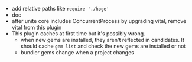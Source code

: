 * add relative paths like `require './hoge'`
* doc
* after unite core includes ConcurrentProcess by upgrading vital, remove vital from this plugin
* This plugin caches at first time but it's possibly wrong.
    - when new gems are installed, they aren't reflected in candidates.
      It should cache `gem list` and check the new gems are installed or not
    - bundler gems change when a project changes
